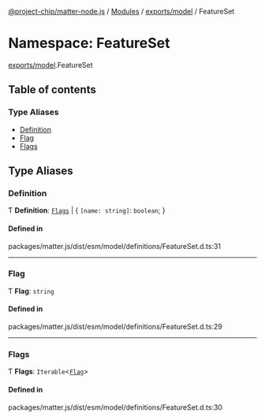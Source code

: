 [@project-chip/matter-node.js](../README.md) / [Modules](../modules.md) / [exports/model](exports_model.md) / FeatureSet

# Namespace: FeatureSet

[exports/model](exports_model.md).FeatureSet

## Table of contents

### Type Aliases

- [Definition](exports_model.FeatureSet.md#definition)
- [Flag](exports_model.FeatureSet.md#flag)
- [Flags](exports_model.FeatureSet.md#flags)

## Type Aliases

### Definition

Ƭ **Definition**: [`Flags`](exports_model.FeatureSet.md#flags) \| \{ `[name: string]`: `boolean`;  }

#### Defined in

packages/matter.js/dist/esm/model/definitions/FeatureSet.d.ts:31

___

### Flag

Ƭ **Flag**: `string`

#### Defined in

packages/matter.js/dist/esm/model/definitions/FeatureSet.d.ts:29

___

### Flags

Ƭ **Flags**: `Iterable`\<[`Flag`](exports_model.FeatureSet.md#flag)\>

#### Defined in

packages/matter.js/dist/esm/model/definitions/FeatureSet.d.ts:30

